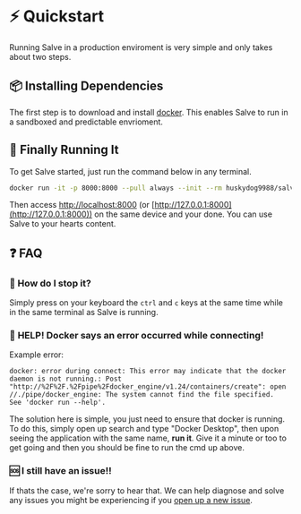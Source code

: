 # ⚡ Quickstart

Running Salve in a production enviroment is very simple and only takes about two steps.

## 📦 Installing Dependencies

The first step is to download and install [docker](https://docs.docker.com/get-docker/). This enables Salve to run in a sandboxed and predictable envrioment.

## 👟 Finally Running It

To get Salve started, just run the command below in any terminal.

```bash
docker run -it -p 8000:8000 --pull always --init --rm huskydog9988/salve:2
```

Then access [http://localhost:8000](http://localhost:8000) (or [http://127.0.0.1:8000](http://127.0.0.1:8000)) on the same device and your done. You can use Salve to your hearts content.

## ❓ FAQ

### 🛑 How do I stop it?

Simply press on your keyboard the `ctrl` and `c` keys at the same time while in the same terminal as Salve is running.

### 🐋 **HELP!** Docker says an error occurred while connecting!

Example error:

```log
docker: error during connect: This error may indicate that the docker daemon is not running.: Post "http://%2F%2F.%2Fpipe%2Fdocker_engine/v1.24/containers/create": open //./pipe/docker_engine: The system cannot find the file specified.
See 'docker run --help'.
```

The solution here is simple, you just need to ensure that docker is running. To do this, simply open up search and type "Docker Desktop", then upon seeing the application with the same name, **run it**. Give it a minute or too to get going and then you should be fine to run the cmd up above.

### 🆘 I still have an issue!!

If thats the case, we're sorry to hear that. We can help diagnose and solve any issues you might be experiencing if you [open up a new issue](https://github.com/Huskydog9988/Salve/issues/new).
